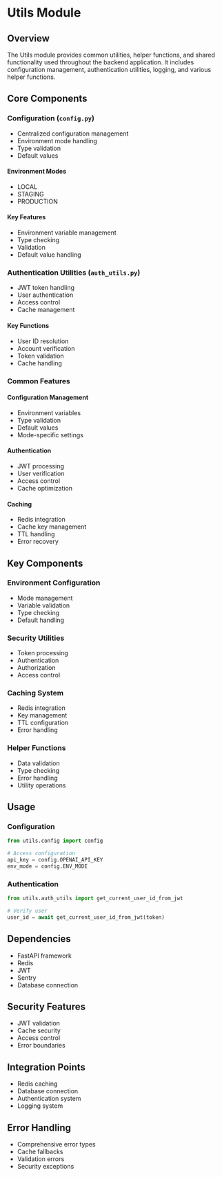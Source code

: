 # Utils Module

## Overview
The Utils module provides common utilities, helper functions, and shared functionality used throughout the backend application. It includes configuration management, authentication utilities, logging, and various helper functions.

## Core Components

### Configuration (`config.py`)
- Centralized configuration management
- Environment mode handling
- Type validation
- Default values

#### Environment Modes
- LOCAL
- STAGING
- PRODUCTION

#### Key Features
- Environment variable management
- Type checking
- Validation
- Default value handling

### Authentication Utilities (`auth_utils.py`)
- JWT token handling
- User authentication
- Access control
- Cache management

#### Key Functions
- User ID resolution
- Account verification
- Token validation
- Cache handling

### Common Features

#### Configuration Management
- Environment variables
- Type validation
- Default values
- Mode-specific settings

#### Authentication
- JWT processing
- User verification
- Access control
- Cache optimization

#### Caching
- Redis integration
- Cache key management
- TTL handling
- Error recovery

## Key Components

### Environment Configuration
- Mode management
- Variable validation
- Type checking
- Default handling

### Security Utilities
- Token processing
- Authentication
- Authorization
- Access control

### Caching System
- Redis integration
- Key management
- TTL configuration
- Error handling

### Helper Functions
- Data validation
- Type checking
- Error handling
- Utility operations

## Usage

### Configuration
```python
from utils.config import config

# Access configuration
api_key = config.OPENAI_API_KEY
env_mode = config.ENV_MODE
```

### Authentication
```python
from utils.auth_utils import get_current_user_id_from_jwt

# Verify user
user_id = await get_current_user_id_from_jwt(token)
```

## Dependencies
- FastAPI framework
- Redis
- JWT
- Sentry
- Database connection

## Security Features
- JWT validation
- Cache security
- Access control
- Error boundaries

## Integration Points
- Redis caching
- Database connection
- Authentication system
- Logging system

## Error Handling
- Comprehensive error types
- Cache fallbacks
- Validation errors
- Security exceptions
